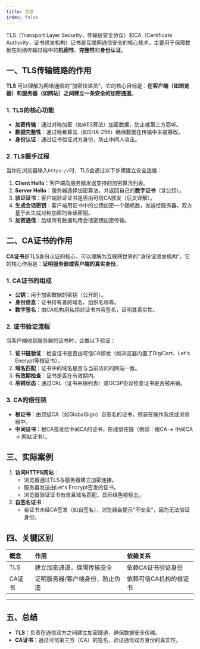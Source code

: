 ```yaml
---
title: 目录
index: false
---
```


TLS（Transport Layer Security，传输层安全协议）和CA（Certificate Authority，证书颁发机构）证书是互联网通信安全的核心技术，主要用于保障数据在网络传输过程中的**机密性**、**完整性**和**身份认证**。

## **一、TLS传输链路的作用**

**TLS** 可以理解为网络通信的"加密快递员"，它的核心目标是：**在客户端（如浏览器）和服务器（如网站）之间建立一条安全的加密通道**。

### 1. **TLS的核心功能**

- **加密传输**：通过对称加密（如AES算法）加密数据，防止被第三方窃听。
- **数据完整性**：通过哈希算法（如SHA-256）确保数据在传输中未被篡改。
- **身份认证**：通过证书验证对方身份，防止中间人攻击。

### 2. **TLS握手过程**

当你在浏览器输入`https://`时，TLS会通过以下步骤建立安全连接：

1. **Client Hello**：客户端向服务器发送支持的加密算法列表。
2. **Server Hello**：服务器选择加密算法，并返回自己的**数字证书**（含公钥）。
3. **验证证书**：客户端验证证书是否由可信CA颁发（后文详解）。
4. **生成会话密钥**：客户端用证书中的公钥加密一个随机数，发送给服务器，双方基于此生成对称加密的会话密钥。
5. **加密通信**：后续所有数据均用会话密钥加密传输。

## **二、CA证书的作用**

**CA证书**是TLS身份认证的核心，可以理解为互联网世界的"身份证颁发机构"。它的核心作用是：**证明服务器或客户端的真实身份**。

### 1. **CA证书的组成**

- **公钥**：用于加密数据的密钥（公开的）。
- **身份信息**：证书持有者的域名、组织名称等。
- **数字签名**：由CA机构用私钥对证书内容签名，证明其真实性。

### 2. **证书验证流程**

当客户端收到服务器的证书时，会做以下验证：

1. **证书链验证**：检查证书是否由可信CA颁发（如浏览器内置了DigiCert、Let's Encrypt等根证书）。
2. **域名匹配**：证书中的域名是否与当前访问的网站一致。
3. **有效期检查**：证书是否在有效期内。
4. **吊销状态**：通过CRL（证书吊销列表）或OCSP协议检查证书是否被吊销。

### 3. **CA的信任链**

- **根证书**：由顶级CA（如GlobalSign）自签名的证书，预装在操作系统或浏览器中。
- **中间证书**：根CA签发给中间CA的证书，形成信任链（例如：根CA → 中间CA → 网站证书）。

## **三、实际案例**

1. **访问HTTPS网站**：
   - 浏览器通过TLS与服务器建立加密连接。
   - 服务器发送由Let's Encrypt签发的证书。
   - 浏览器验证证书有效且域名匹配，显示绿色锁标志。
2. **自签名证书**：
   - 若证书未经CA签发（如自签名），浏览器会提示"不安全"，因为无法验证身份。

## **四、关键区别**

| 概念   | 作用                            | 依赖关系               |
| :----- | :------------------------------ | :--------------------- |
| TLS    | 建立加密通道，保障传输安全      | 依赖CA证书验证身份     |
| CA证书 | 证明服务器/客户端身份，防止伪造 | 依赖可信CA机构的根证书 |

------

## **五、总结**

- **TLS**：负责在通信双方之间建立加密隧道，确保数据安全传输。
- **CA证书**：通过可信第三方（CA）的签名，验证通信双方身份的真实性。
